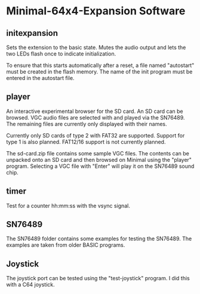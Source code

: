 # Minimal-64x4-Expansion Software

## initexpansion
Sets the extension to the basic state. Mutes the audio output and lets the two LEDs flash once to indicate initialization.

To ensure that this starts automatically after a reset, a file named "autostart" must be created in the flash memory. The name of the init program must be entered in the autostart file.

## player
An interactive experimental browser for the SD card. An SD card can be browsed. VGC audio files are selected with <ENTER> and played via the SN76489. The remaining files are currently only displayed with their names.

Currently only SD cards of type 2 with FAT32 are supported. Support for type 1 is also planned. FAT12/16 support is not currently planned.

The sd-card.zip file contains some sample VGC files. The contents can be unpacked onto an SD card and then browsed on Minimal using the "player" program. Selecting a VGC file with "Enter" will play it on the SN76489 sound chip.

## timer
Test for a counter hh:mm:ss with the vsync signal.

## SN76489

The SN76489 folder contains some examples for testing the SN76489. The examples are taken from older BASIC programs.

## Joystick

The joystick port can be tested using the "test-joystick" program. I did this with a C64 joystick.

